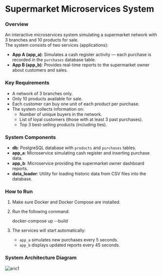 # Supermarket Microservices System

### Overview  
An interactive microservices system simulating a supermarket network with 3 branches and 10 products for sale.  
The system consists of two services (applications):

- **App A (app_a)**: Simulates a cash register activity — each purchase is recorded in the `purchases` database table.  
- **App B (app_b)**: Provides real-time reports to the supermarket owner about customers and sales.


### Key Requirements  
- A network of 3 branches only.  
- Only 10 products available for sale.  
- Each customer can buy one unit of each product per purchase.  
- The system collects information on:  
  - Number of unique buyers in the network.  
  - List of loyal customers (those with at least 3 past purchases).  
  - Top 3 best-selling products (including ties).


### System Components  
- **db**: PostgreSQL database with `products` and `purchases` tables.  
- **app_a**: Microservice simulating cash register and inserting purchase data.  
- **app_b**: Microservice providing the supermarket owner dashboard reports.  
- **data_loader**: Utility for loading historic data from CSV files into the database.


### How to Run

1. Make sure Docker and Docker Compose are installed.  
2. Run the following command: 

   docker-compose up --build

3. The services will start automatically:

   * `app_a` simulates new purchases every 5 seconds.
   * `app_b` displays updated reports every 45 seconds.


### System Architecture Diagram

![aric1](https://github.com/user-attachments/assets/ce493533-48a8-4d69-a550-801ee951fd55)




